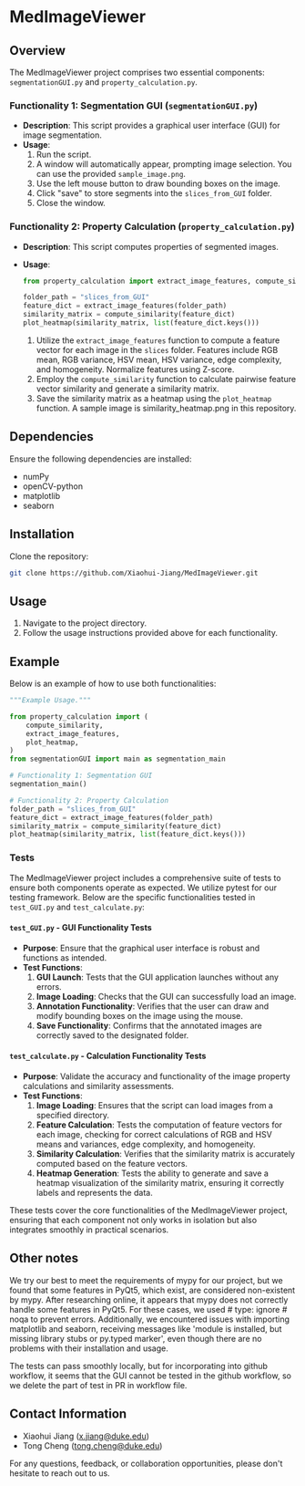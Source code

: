 # MedImageViewer

## Overview

The MedImageViewer project comprises two essential components: `segmentationGUI.py` and `property_calculation.py`.

### Functionality 1: Segmentation GUI (`segmentationGUI.py`)

- **Description**: This script provides a graphical user interface (GUI) for image segmentation.
- **Usage**:
    1. Run the script.
    2. A window will automatically appear, prompting image selection. You can use the provided `sample_image.png`.
    3. Use the left mouse button to draw bounding boxes on the image.
    4. Click "save" to store segments into the `slices_from_GUI` folder.
    5. Close the window.

### Functionality 2: Property Calculation (`property_calculation.py`)

- **Description**: This script computes properties of segmented images.
- **Usage**:
    ```python
    from property_calculation import extract_image_features, compute_similarity, plot_heatmap
    
    folder_path = "slices_from_GUI"
    feature_dict = extract_image_features(folder_path)
    similarity_matrix = compute_similarity(feature_dict)
    plot_heatmap(similarity_matrix, list(feature_dict.keys()))
    ```

    1. Utilize the `extract_image_features` function to compute a feature vector for each image in the `slices` folder. Features include RGB mean, RGB variance, HSV mean, HSV variance, edge complexity, and homogeneity. Normalize features using Z-score.
    2. Employ the `compute_similarity` function to calculate pairwise feature vector similarity and generate a similarity matrix.
    3. Save the similarity matrix as a heatmap using the `plot_heatmap` function. A sample image is similarity_heatmap.png in this repository.

## Dependencies

Ensure the following dependencies are installed:

- numPy
- openCV-python
- matplotlib
- seaborn

## Installation

Clone the repository:

```bash
git clone https://github.com/Xiaohui-Jiang/MedImageViewer.git
```

## Usage

1. Navigate to the project directory.
2. Follow the usage instructions provided above for each functionality.

## Example

Below is an example of how to use both functionalities:

```python
"""Example Usage."""

from property_calculation import (
    compute_similarity,
    extract_image_features,
    plot_heatmap,
)
from segmentationGUI import main as segmentation_main

# Functionality 1: Segmentation GUI
segmentation_main()

# Functionality 2: Property Calculation
folder_path = "slices_from_GUI"
feature_dict = extract_image_features(folder_path)
similarity_matrix = compute_similarity(feature_dict)
plot_heatmap(similarity_matrix, list(feature_dict.keys()))
```

### Tests

The MedImageViewer project includes a comprehensive suite of tests to ensure both components operate as expected. We utilize pytest for our testing framework. Below are the specific functionalities tested in `test_GUI.py` and `test_calculate.py`:

#### `test_GUI.py` - GUI Functionality Tests
- **Purpose**: Ensure that the graphical user interface is robust and functions as intended.
- **Test Functions**:
    1. **GUI Launch**: Tests that the GUI application launches without any errors.
    2. **Image Loading**: Checks that the GUI can successfully load an image.
    3. **Annotation Functionality**: Verifies that the user can draw and modify bounding boxes on the image using the mouse.
    4. **Save Functionality**: Confirms that the annotated images are correctly saved to the designated folder.

#### `test_calculate.py` - Calculation Functionality Tests
- **Purpose**: Validate the accuracy and functionality of the image property calculations and similarity assessments.
- **Test Functions**:
    1. **Image Loading**: Ensures that the script can load images from a specified directory.
    2. **Feature Calculation**: Tests the computation of feature vectors for each image, checking for correct calculations of RGB and HSV means and variances, edge complexity, and homogeneity.
    3. **Similarity Calculation**: Verifies that the similarity matrix is accurately computed based on the feature vectors.
    4. **Heatmap Generation**: Tests the ability to generate and save a heatmap visualization of the similarity matrix, ensuring it correctly labels and represents the data.

These tests cover the core functionalities of the MedImageViewer project, ensuring that each component not only works in isolation but also integrates smoothly in practical scenarios.

## Other notes

We try our best to meet the requirements of mypy for our project, but we found that some features in PyQt5, which exist, are considered non-existent by mypy. After researching online, it appears that mypy does not correctly handle some features in PyQt5. For these cases, we used # type: ignore # noqa to prevent errors. Additionally, we encountered issues with importing matplotlib and seaborn, receiving messages like 'module is installed, but missing library stubs or py.typed marker', even though there are no problems with their installation and usage.

The tests can pass smoothly locally, but for incorporating into github workflow, it seems that the GUI cannot be tested in the github workflow, so we delete the part of test in PR in workflow file.

## Contact Information

- Xiaohui Jiang (x.jiang@duke.edu)
- Tong Cheng (tong.cheng@duke.edu)

For any questions, feedback, or collaboration opportunities, please don't hesitate to reach out to us.

